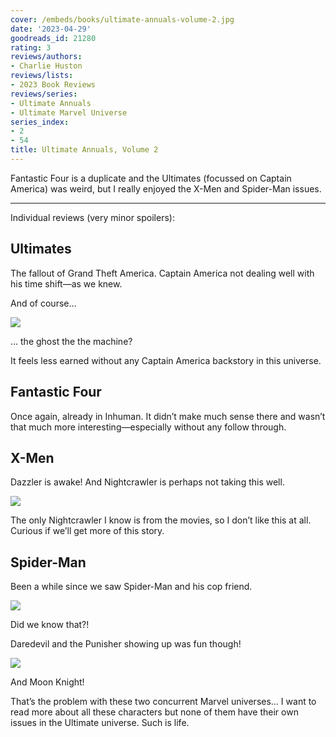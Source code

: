 ```yaml
---
cover: /embeds/books/ultimate-annuals-volume-2.jpg
date: '2023-04-29'
goodreads_id: 21280
rating: 3
reviews/authors:
- Charlie Huston
reviews/lists:
- 2023 Book Reviews
reviews/series:
- Ultimate Annuals
- Ultimate Marvel Universe
series_index:
- 2
- 54
title: Ultimate Annuals, Volume 2
---
```

Fantastic Four is a duplicate and the Ultimates (focussed on Captain America) was weird, but I really enjoyed the X-Men and Spider-Man issues. 

<!--more-->

---

Individual reviews (very minor spoilers):

## Ultimates

The fallout of Grand Theft America. Captain America not dealing well with his time shift—as we knew. 

And of course…

![](/embeds/books/attachments/ultimate-annuals-2-textbundle-3b639d.png)

… the ghost the the machine?

It feels less earned without any Captain America backstory in this universe. 

## Fantastic Four 
Once again, already in Inhuman. It didn’t make much sense there and wasn’t that much more interesting—especially without any follow through. 

## X-Men
Dazzler is awake! And Nightcrawler is perhaps not taking this well. 

![](/embeds/books/attachments/ultimate-annuals-2-textbundle-2db51f.png)

The only Nightcrawler I know is from the movies, so I don’t like this at all. Curious if we’ll get more of this story. 

## Spider-Man
Been a while since we saw Spider-Man and his cop friend. 

![](/embeds/books/attachments/ultimate-annuals-2-textbundle-f48b09.png)

Did we know that?!

Daredevil and the Punisher showing up was fun though!

![](/embeds/books/attachments/ultimate-annuals-2-textbundle-86ed5e.png)

And Moon Knight!

That’s the problem with these two concurrent Marvel universes… I want to read more about all these characters but none of them have their own issues in the Ultimate universe. Such is life. 

